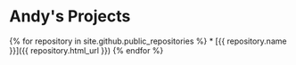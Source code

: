 # Andy's Projects

{% for repository in site.github.public_repositories %}
        * [{{ repository.name }}]({{ repository.html_url }})
{% endfor %}
